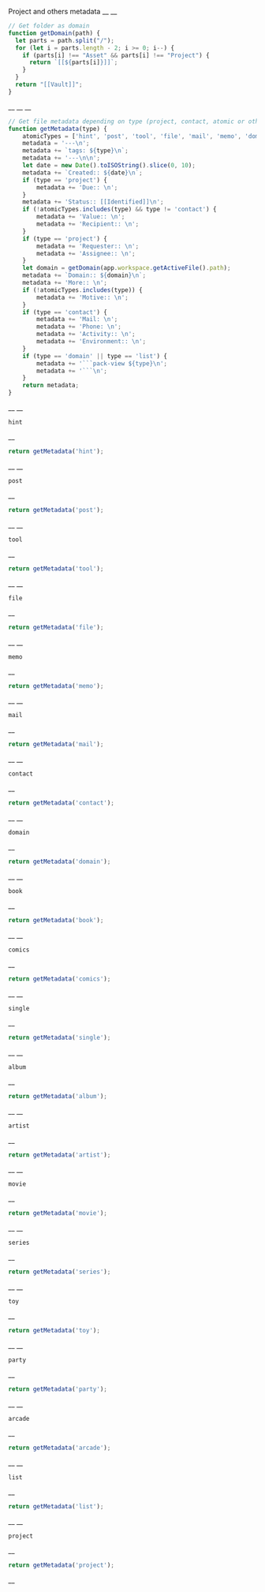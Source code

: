 Project and others metadata
__
__
```js
// Get folder as domain
function getDomain(path) {
  let parts = path.split("/");
  for (let i = parts.length - 2; i >= 0; i--) {
    if (parts[i] !== "Asset" && parts[i] !== "Project") {
      return `[[${parts[i]}]]`;
    }
  }
  return "[[Vault]]";
}
```
__
__
__
```js
// Get file metadata depending on type (project, contact, atomic or other)
function getMetadata(type) {
    atomicTypes = ['hint', 'post', 'tool', 'file', 'mail', 'memo', 'domain'];
    metadata = '---\n';
    metadata += `tags: ${type}\n`;
    metadata += '---\n\n';
    let date = new Date().toISOString().slice(0, 10);
    metadata += `Created:: ${date}\n`;
    if (type == 'project') {
        metadata += 'Due:: \n';
    }
    metadata += 'Status:: [[Identified]]\n';
    if (!atomicTypes.includes(type) && type != 'contact') {
        metadata += 'Value:: \n';
        metadata += 'Recipient:: \n';
    }
    if (type == 'project') {
        metadata += 'Requester:: \n';
        metadata += 'Assignee:: \n';
    }
    let domain = getDomain(app.workspace.getActiveFile().path);
    metadata += `Domain:: ${domain}\n`;
    metadata += 'More:: \n';
    if (!atomicTypes.includes(type)) {
        metadata += 'Motive:: \n';
    }
    if (type == 'contact') {
        metadata += 'Mail: \n';
        metadata += 'Phone: \n';
        metadata += 'Activity:: \n';
        metadata += 'Environment:: \n';
    }
    if (type == 'domain' || type == 'list') {
        metadata += '```pack-view ${type}\n';
        metadata += '```\n';
    }
    return metadata;
}
```
__
__
```
hint
```
__
```js
return getMetadata('hint');
```
__
__
```
post
```
__
```js
return getMetadata('post');
```
__
__
```
tool
```
__
```js
return getMetadata('tool');
```
__
__
```
file
```
__
```js
return getMetadata('file');
```
__
__
```
memo
```
__
```js
return getMetadata('memo');
```
__
__
```
mail
```
__
```js
return getMetadata('mail');
```
__
__
```
contact
```
__
```js
return getMetadata('contact');
```
__
__
```
domain
```
__
```js
return getMetadata('domain');
```
__
__
```
book
```
__
```js
return getMetadata('book');
```
__
__
```
comics
```
__
```js
return getMetadata('comics');
```
__
__
```
single
```
__
```js
return getMetadata('single');
```
__
__
```
album
```
__
```js
return getMetadata('album');
```
__
__
```
artist
```
__
```js
return getMetadata('artist');
```
__
__
```
movie
```
__
```js
return getMetadata('movie');
```
__
__
```
series
```
__
```js
return getMetadata('series');
```
__
__
```
toy
```
__
```js
return getMetadata('toy');
```
__
__
```
party
```
__
```js
return getMetadata('party');
```
__
__
```
arcade
```
__
```js
return getMetadata('arcade');
```
__
__
```
list
```
__
```js
return getMetadata('list');
```
__
__
```
project
```
__
```js
return getMetadata('project');
```
__